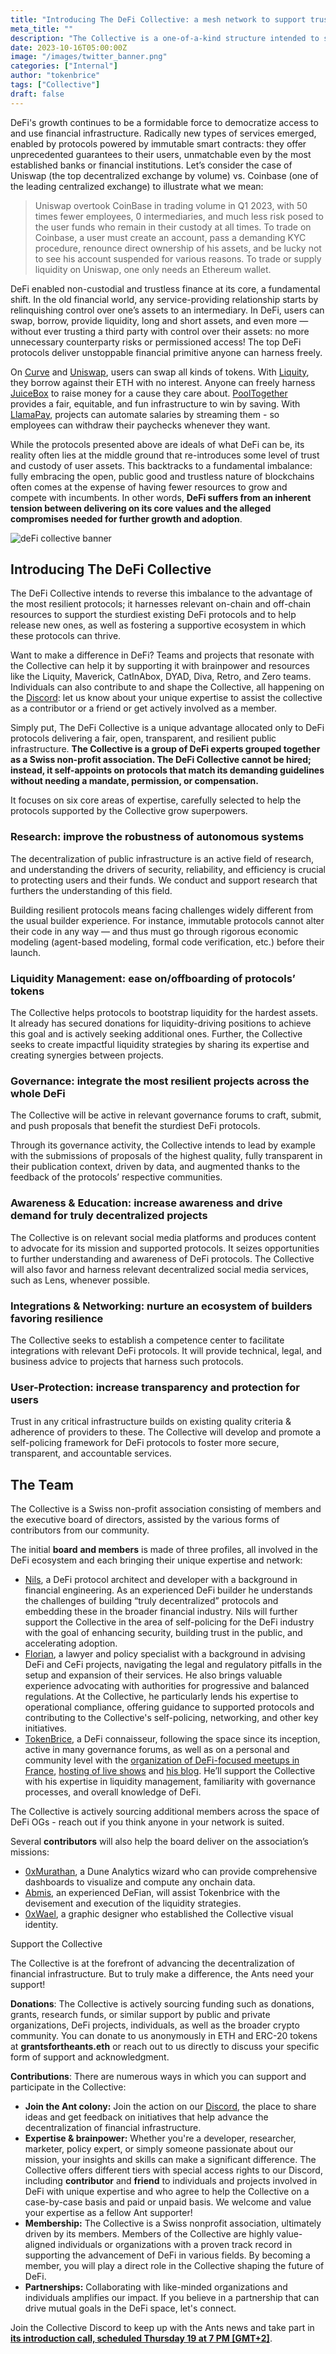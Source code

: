 ```yaml
---
title: "Introducing The DeFi Collective: a mesh network to support trustless and unstoppable DeFi"
meta_title: ""
description: "The Collective is a one-of-a-kind structure intended to support and help grow in any relevant capacity the sturdiest DeFi protocols"
date: 2023-10-16T05:00:00Z
image: "/images/twitter_banner.png"
categories: ["Internal"]
author: "tokenbrice"
tags: ["Collective"]
draft: false
---
```


DeFi's growth continues to be a formidable force to democratize access to and use financial infrastructure. Radically new types of services emerged, enabled by protocols powered by immutable smart contracts: they offer unprecedented guarantees to their users, unmatchable even by the most established banks or financial institutions. Let’s consider the case of Uniswap (the top decentralized exchange by volume) vs. Coinbase (one of the leading centralized exchange) to illustrate what we mean:

> Uniswap overtook CoinBase in trading volume in Q1 2023, with 50 times fewer employees, 0 intermediaries, and much less risk posed to the user funds who remain in their custody at all times. To trade on Coinbase, a user must create an account, pass a demanding KYC procedure, renounce direct ownership of his assets, and be lucky not to see his account suspended for various reasons. To trade or supply liquidity on Uniswap, one only needs an Ethereum wallet.

DeFi enabled non-custodial and trustless finance at its core, a fundamental shift. In the old financial world, any service-providing relationship starts by relinquishing control over one’s assets to an intermediary. In DeFi, users can swap, borrow, provide liquidity, long and short assets, and even more — without ever trusting a third party with control over their assets: no more unnecessary counterparty risks or permissioned access! The top DeFi protocols deliver unstoppable financial primitive anyone can harness freely.

On [Curve](https://curve.fi/) and [Uniswap](https://uniswap.org/), users can swap all kinds of tokens. With [Liquity](https://www.liquity.org/), they borrow against their ETH with no interest. Anyone can freely harness [JuiceBox](https://juicebox.money/) to raise money for a cause they care about. [PoolTogether](https://pooltogether.com/) provides a fair, equitable, and fun infrastructure to win by saving. With [LlamaPay](https://llamapay.io/), projects can automate salaries by streaming them - so employees can withdraw their paychecks whenever they want.

While the protocols presented above are ideals of what DeFi can be, its reality often lies at the middle ground that re-introduces some level of trust and custody of user assets. This backtracks to a fundamental imbalance: fully embracing the open, public good and trustless nature of blockchains often comes at the expense of having fewer resources to grow and compete with incumbents. In other words, **DeFi suffers from an inherent tension between delivering on its core values and the alleged compromises needed for further growth and adoption**.

![deFi collective banner](./images/twitte_banner.png)

## Introducing The DeFi Collective

The DeFi Collective intends to reverse this imbalance to the advantage of the most resilient protocols; it harnesses relevant on-chain and off-chain resources to support the sturdiest existing DeFi protocols and to help release new ones, as well as fostering a supportive ecosystem in which these protocols can thrive.

Want to make a difference in DeFi? Teams and projects that resonate with the Collective can help it by supporting it with brainpower and resources like the Liquity, Maverick, CatInAbox, DYAD, Diva, Retro, and Zero teams. Individuals can also contribute to and shape the Collective, all happening on the [Discord](https://discord.gg/MYHf8zqWJ2): let us know about your unique expertise to assist the collective as a contributor or a friend or get actively involved as a member.

Simply put, The DeFi Collective is a unique advantage allocated only to DeFi protocols delivering a fair, open, transparent, and resilient public infrastructure. **The Collective is a group of DeFi experts grouped together as a Swiss non-profit association. The DeFi Collective cannot be hired; instead, it self-appoints on protocols that match its demanding guidelines without needing a mandate, permission, or compensation.**

It focuses on six core areas of expertise, carefully selected to help the protocols supported by the Collective grow superpowers. 


### Research: improve the robustness of autonomous systems

The decentralization of public infrastructure is an active field of research, and understanding the drivers of security, reliability, and efficiency is crucial to protecting users and their funds. We conduct and support research that furthers the understanding of this field.

Building resilient protocols means facing challenges widely different from the usual builder experience. For instance, immutable protocols cannot alter their code in any way — and thus must go through rigorous economic modeling (agent-based modeling, formal code verification, etc.) before their launch.


### Liquidity Management: ease on/offboarding of protocols’ tokens

The Collective helps protocols to bootstrap liquidity for the hardest assets. It already has secured donations for liquidity-driving positions to achieve this goal and is actively seeking additional ones. Further, the Collective seeks to create impactful liquidity strategies by sharing its expertise and creating synergies between projects.


### Governance: integrate the most resilient projects across the whole DeFi

The Collective will be active in relevant governance forums to craft, submit, and push proposals that benefit the sturdiest DeFi protocols.

Through its governance activity, the Collective intends to lead by example with the submissions of proposals of the highest quality, fully transparent in their publication context, driven by data, and augmented thanks to the feedback of the protocols’ respective communities.


### Awareness & Education: increase awareness and drive demand for truly decentralized projects

The Collective is on relevant social media platforms and produces content to advocate for its mission and supported protocols. It seizes opportunities to further understanding and awareness of DeFi protocols. The Collective will also favor and harness relevant decentralized social media services, such as Lens, whenever possible.


### Integrations & Networking: nurture an ecosystem of builders favoring resilience

The Collective seeks to establish a competence center to facilitate integrations with relevant DeFi protocols. It will provide technical, legal, and business advice to projects that harness such protocols.


### User-Protection: increase transparency and protection for users

Trust in any critical infrastructure builds on existing quality criteria & adherence of providers to these. The Collective will develop and promote a self-policing framework for DeFi protocols to foster more secure, transparent, and accountable services.


## The Team

The Collective is a Swiss non-profit association consisting of members and the executive board of directors, assisted by the various forms of contributors from our community. 

The initial **board** **and members** is made of three profiles, all involved in the DeFi ecosystem and each bringing their unique expertise and network:



* [Nils](https://www.linkedin.com/in/nils-bundi-6246b998/), a DeFi protocol architect and developer with a background in financial engineering. As an experienced DeFi builder he understands the challenges of building “truly decentralized” protocols and embedding these in the broader financial industry. Nils will further support the Collective in the area of self-policing for the DeFi industry with the goal of enhancing security, building trust in the public, and accelerating adoption. 
* [Florian](https://twitter.com/floowp_), a lawyer and policy specialist with a background in advising DeFi and CeFi projects, navigating the legal and regulatory pitfalls in the setup and expansion of their services. He also brings valuable experience advocating with authorities for progressive and balanced regulations. At the Collective, he particularly lends his expertise to operational compliance, offering guidance to supported protocols and contributing to the Collective's self-policing, networking, and other key initiatives. 
* [TokenBrice](https://twitter.com/tokenbrice), a DeFi connaisseur, following the space since its inception, active in many governance forums, as well as on a personal and community level with the [organization of DeFi-focused meetups in France](https://twitter.com/defi_fr), [hosting of live shows](https://www.youtube.com/c/defifrance) and [his blog](https://tokenbrice.xyz/). He’ll support the Collective with his expertise in liquidity management, familiarity with governance processes, and overall knowledge of DeFi.

The Collective is actively sourcing additional members across the space of DeFi OGs - reach out if you think anyone in your network is suited.

Several **contributors** will also help the board deliver on the association’s missions:



* [0xMurathan](https://twitter.com/0xMurathan), a Dune Analytics wizard who can provide comprehensive dashboards to visualize and compute any onchain data.
* [Abmis](https://twitter.com/@abmisx0), an experienced DeFian, will assist Tokenbrice with the devisement and execution of the liquidity strategies.
* [0xWael](https://twitter.com/0xwae1), a graphic designer who established the Collective visual identity.

Support the Collective

The Collective is at the forefront of advancing the decentralization of financial infrastructure. But to truly make a difference, the Ants need your support!

**Donations**: The Collective is actively sourcing funding such as donations, grants, research funds, or similar support by public and private organizations, DeFi projects, individuals, as well as the broader crypto community. You can donate to us anonymously in ETH and ERC-20 tokens at **grantsfortheants.eth** or reach out to us directly to discuss your specific form of support and acknowledgment.

**Contributions**: There are numerous ways in which you can support and participate in the Collective:


- **Join the Ant colony:** Join the action on our [Discord](https://discord.gg/MYHf8zqWJ2), the place to share ideas and get feedback on initiatives that help advance the decentralization of financial infrastructure.
- **Expertise & brainpower:** Whether you're a developer, researcher, marketer, policy expert, or simply someone passionate about our mission, your insights and skills can make a significant difference. The Collective offers different tiers with special access rights to our Discord, including **contributor** and **friend** to individuals and projects involved in DeFi with unique expertise and who agree to help the Collective on a case-by-case basis and paid or unpaid basis. We welcome and value your expertise as a fellow Ant supporter!
- **Membership:** The Collective is a Swiss nonprofit association, ultimately driven by its members. Members of the Collective are highly value-aligned individuals or organizations with a proven track record in supporting the advancement of DeFi in various fields. By becoming a member, you will play a direct role in the Collective shaping the future of DeFi.
- **Partnerships:** Collaborating with like-minded organizations and individuals amplifies our impact. If you believe in a partnership that can drive mutual goals in the DeFi space, let's connect.

Join the Collective Discord to keep up with the Ants news and take part in **[its introduction call, scheduled Thursday 19 at 7 PM [GMT+2]](https://discord.gg/NsaQNpC65C?event=1164186718375772261)**.
